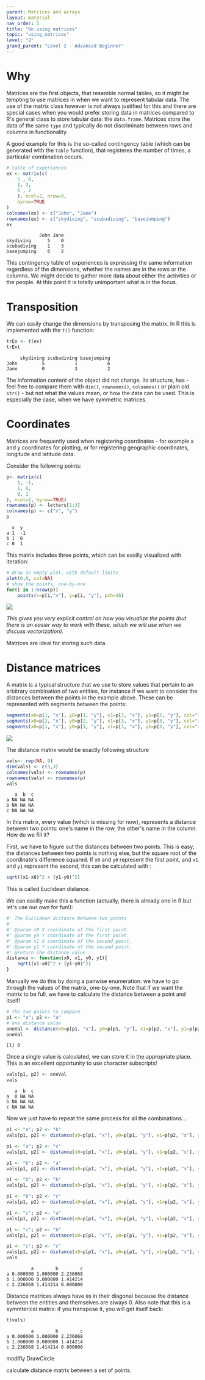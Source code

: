 ```yaml
---
parent: Matrices and arrays 
layout: material 
nav_order: 5
title: "On using matrices"
topic: "using_matrices"
level: "2"
grand_parent: "Level 2 - Advanced Beginner"
---
```


# Why

Matrices are the first objects, that resemble normal tables, so it might be tempting to use matrices in when we want to represent tabular data. The use of the matrix class however is not always justified for this and there are special cases when you would prefer storing data in matrices compared to R's general class to store tabular data: the `data.frame`. Matrices store the data of the same `type` and typically do not discriminate between rows and columns in functionality. 

A good example for this is the so-called contingency table (which can be generated with the `table` function), that registeres the number of times, a particular combination occurs. 

```R
# table of experiences
ex <- matrix(c(
	5 , 0,
	1, 3,
	6 , 2
	), ncol=2, nrow=3,
	byrow=TRUE
)
colnames(ex) <- c("John", "Jane")
rownames(ex) <- c("skydiving", "scubadiving", "basejumping")
ex
```
```
            John Jane
skydiving      5    0
scubadiving    1    3
basejumping    6    2
```

This contingency table of experiences is expressing the same information regardless of the dimensions, whether the names are in the rows or the columns. We might decide to gather more data about either the activities or the people. At this point it is totally unimportant what is in the focus.

# Transposition

We can easily change the dimensions by transposing the matrix. In R this is implemented with the `t()` function:

```R
trEx <- t(ex)
trExt
```
```
	 skydiving scubadiving basejumping
John         5           1           6
Jane         0           3           2
```

The information content of the object did not change. Its structure, has - feel free to compare them with `dim()`, `rownames()`, `colnames()` or plain old `str()` - but not what the values mean, or how the data can be used. This is especially the case, when we have symmetric matrices. 


# Coordinates

Matrices are frequently used when registering coordinates - for example x and y coordinates for plotting, or for registering geographic coordinates, longitude and latitude data.

Consider the following points:

```R
p<- matrix(c(
	1, -1,
	1, 0,
	0, 1
), ncol=2, byrow=TRUE)
rownames(p) <- letters[1:3]
colnames(p) <- c("x", "y")
p
```
```
  x  y
a 1  -1 
b 1  0 
c 0  1
```

This matrix includes three points, which can be easilly visualized with iteration:

```R
# draw an empty plot, with default limits
plot(0,0, col=NA)
# show the points, one-by-one
for(i in 1:nrow(p))
	points(x=p[i,"x"], y=p[i, "y"], pch=16)
```

![]({{site.url}}{{site.baseurl}}/images/points_for_distmat.png)

*This gives you very explicit control on how you visualize the points (but there is an easier way to work with these, which we will use when we discuss vectorization).*

Matrices are ideal for storing such data.

# Distance matrices

A matrix is a typical structure that we use to store values that pertain to an arbitrary combination of two entities, for instance if we want to consider the distances between the points in the example above. These can be represented with segments between the points:


```R
segments(x0=p[1, "x"], y0=p[1, "y"], x1=p[2, "x"], y1=p[2, "y"], col="red", lty=2)
segments(x0=p[2, "x"], y0=p[2, "y"], x1=p[3, "x"], y1=p[3, "y"], col="red", lty=2)
segments(x0=p[1, "x"], y0=p[1, "y"], x1=p[3, "x"], y1=p[3, "y"], col="red", lty=2)
```

![]({{site.url}}{{site.baseurl}}/images/points_for_distmat_segments.png)

The distance matrix would be exactly following structure

```R
vals<- rep(NA, 9)
dim(vals) <- c(3,3)
colnames(vals) <- rownames(p)
rownames(vals) <- rownames(p)
vals
```
```
   a  b  c
a NA NA NA
b NA NA NA
c NA NA NA
```

In this matrix, every value (wihch is missing for now), represents a distance between two points: one's name in the row, the other's name in the column. How do we fill it?

First, we have to figure out the distances between two points. This is easy, the distances between two points is nothing else, but the square root of the coordinate's difference squared. If `x0` and `y0` represent the first point, and `x1` and `y1` represent the second, this can be calculated with :

```R
sqrt((x1-x0)^2 + (y1-y0)^2)
```

This is called Euclidean distance. 

We can easilly make this a function (actually, there is already one in R but let's use our own for fun!):

```R
#' The Euclidean distance between two points
#'
#' @param x0 X coordinate of the first point.
#' @param y0 Y coordinate of the first point.
#' @param x1 X coordinate of the second point.
#' @param y1 Y coordinate of the second point.
#' @return The distance value
distance <- function(x0, x1, y0, y1){
	sqrt((x1-x0)^2 + (y1-y0)^2)
}
```

Manually we do this by doing a pairwise enumeration: we have to go through the values of the matrix, one-by-one. Note that if we want the matrix to be full, we have to calculate the distance between a point and itself!

```R
# the two points to compare
p1 <- "a"; p2 <- "a"
# one distance value
oneVal <- distance(x0=p[p1, "x"], y0=p[p1, "y"], x1=p[p2, "x"], y1=p[p2, "y"])
oneVal
```
```
[1] 0
```

Once a single value is calculated, we can store it in the appropriate place. This is an excellent opportunity to use character subscripts!

```R
vals[p1, p2] <- oneVal
vals
```
```
   a  b  c
a  0 NA NA
b NA NA NA
c NA NA NA
```

Now we just have to repeat the same process for all the combinations...

```R
p1 <- "a"; p2 <- "b"
vals[p1, p2] <- distance(x0=p[p1, "x"], y0=p[p1, "y"], x1=p[p2, "x"], y1=p[p2, "y"])

p1 <- "a"; p2 <- "c"
vals[p1, p2] <- distance(x0=p[p1, "x"], y0=p[p1, "y"], x1=p[p2, "x"], y1=p[p2, "y"])

p1 <- "b"; p2 <- "a"
vals[p1, p2] <- distance(x0=p[p1, "x"], y0=p[p1, "y"], x1=p[p2, "x"], y1=p[p2, "y"])

p1 <- "b"; p2 <- "b"
vals[p1, p2] <- distance(x0=p[p1, "x"], y0=p[p1, "y"], x1=p[p2, "x"], y1=p[p2, "y"])

p1 <- "b"; p2 <- "c"
vals[p1, p2] <- distance(x0=p[p1, "x"], y0=p[p1, "y"], x1=p[p2, "x"], y1=p[p2, "y"])

p1 <- "c"; p2 <- "a"
vals[p1, p2] <- distance(x0=p[p1, "x"], y0=p[p1, "y"], x1=p[p2, "x"], y1=p[p2, "y"])

p1 <- "c"; p2 <- "b"
vals[p1, p2] <- distance(x0=p[p1, "x"], y0=p[p1, "y"], x1=p[p2, "x"], y1=p[p2, "y"])

p1 <- "c"; p2 <- "c"
vals[p1, p2] <- distance(x0=p[p1, "x"], y0=p[p1, "y"], x1=p[p2, "x"], y1=p[p2, "y"])
vals
```
```
         a        b        c
a 0.000000 1.000000 2.236068
b 1.000000 0.000000 1.414214
c 2.236068 1.414214 0.000000
```

Distance matrices always have `0`s in their diagonal because the distance between the entities and themselves are always 0. Also note that this is a symmterical matrix: if you transpose it, you will get itself back:

```R
t(vals)
```
```
         a        b        c
a 0.000000 1.000000 2.236068
b 1.000000 0.000000 1.414214
c 2.236068 1.414214 0.000000
```






modifiy DrawCircle

calculate distance matrix between a set of points. 
